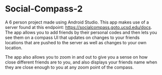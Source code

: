 # Social-Compass-2
A 6 person project made using Android Studio. This app makes use of a server found at this endpoint: https://socialcompass.goto.ucsd.edu/docs.
The app allows you to add friends by their personal codes and then lets you see them on a compass UI that updates on changes to your friends locations that are pushed
to the server as well as changes to your own location.

The app also allows you to zoom in and out to give you a sense on how close different friends are to you, and also displays your friends name when they are close enough to you
at any zoom point of the compass.
